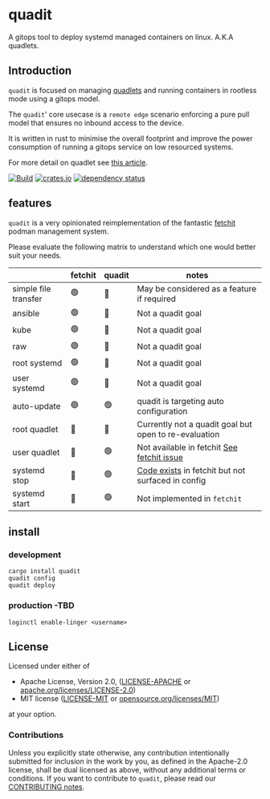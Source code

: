 # quadit

A gitops tool to deploy systemd managed containers on linux. A.K.A quadlets.

## Introduction

`quadit` is focused on managing [quadlets](https://docs.podman.io/en/latest/markdown/podman-systemd.unit.5.html) and running containers in rootless mode using a gitops model.

The `quadit`' core usecase is a `remote edge` scenario enforcing a pure pull model that ensures no inbound access to the device.   

It is written in rust to minimise the overall footprint and improve the power consumption of running a gitops service on low resourced systems.

For more detail on quadlet see [this article](https://www.redhat.com/sysadmin/quadlet-podman). 

[![Build](https://github.com/ubiquitous-factory/quadit/actions/workflows/build.yml/badge.svg)](https://github.com/ubiquitous-factory/quadit/actions/workflows/build.yml)
[![crates.io](https://img.shields.io/crates/v/quadit.svg)](https://crates.io/crates/quadit)
[![dependency status](https://deps.rs/repo/github/ubiquitous-factory/quadit/status.svg)](https://deps.rs/repo/github/ubiquitous-factory/quadit)

## features

`quadit` is a very opinionated reimplementation of the fantastic [fetchit](https://github.com/containers/fetchit) podman management system. 

Please evaluate the following matrix to understand which one would better suit your needs.

||fetchit|quadit|notes|
|---|---|---|---|
|simple file transfer|:green_circle:|:red_circle:|May be considered as a feature if required|
|ansible|:green_circle:|:red_circle:|Not a quadit goal|
|kube|:green_circle:|:red_circle:|Not a quadit goal|
|raw|:green_circle:|:red_circle:|Not a quadit goal|
|root systemd|:green_circle:|:red_circle:|Not a quadit goal|
|user systemd|:green_circle:|:red_circle:|Not a quadit goal|
|auto-update|:green_circle:|:green_circle:|quadit is targeting auto configuration|
|root quadlet|:red_circle:|:red_circle:|Currently not a quadit goal but open to re-evaluation|
|user quadlet|:red_circle:|:green_circle:|Not available in fetchit [See fetchit issue](https://github.com/containers/fetchit/issues/311)|
|systemd stop|:red_circle:|:green_circle:|[Code exists](https://github.com/containers/fetchit/blob/main/method_containers/systemd/systemd-script#L51) in fetchit but not surfaced in config|
|systemd start|:red_circle:|:green_circle:|Not implemented in `fetchit`|



## install

### development 

```
cargo install quadit
quadit config
quadit deploy
```

### production -TBD

```
loginctl enable-linger <username>
```


## License

Licensed under either of

* Apache License, Version 2.0, ([LICENSE-APACHE](LICENSE-APACHE) or [apache.org/licenses/LICENSE-2.0](https://www.apache.org/licenses/LICENSE-2.0))
* MIT license ([LICENSE-MIT](LICENSE-MIT) or [opensource.org/licenses/MIT](https://opensource.org/licenses/MIT))

at your option.


### Contributions

Unless you explicitly state otherwise, any contribution intentionally
submitted for inclusion in the work by you, as defined in the Apache-2.0
license, shall be dual licensed as above, without any additional terms or
conditions.
If you want to contribute to `quadit`, please read our [CONTRIBUTING notes].

[CONTRIBUTING notes]: CONTRIBUTING.md
